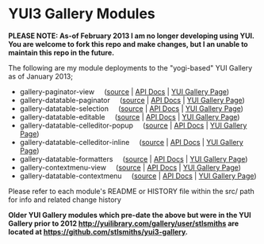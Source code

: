 YUI3 Gallery Modules
========================

**PLEASE NOTE:  As-of February 2013 I am no longer developing using YUI.  You are welcome to fork this repo and make changes, but I an unable to maintain this repo in the future.**

The following are my module deployments to the "yogi-based" YUI Gallery as of January 2013;
* gallery-paginator-view  &nbsp;&nbsp;&nbsp;  ([source](https://github.com/stlsmiths/new-gallery/tree/master/src/gallery-paginator-view) | [API Docs](http://stlsmiths.github.com/new-gallery/modules/gallery-paginator-view.html) | [YUI Gallery Page](http://yuilibrary.com/gallery/show/paginator-view))
* gallery-datatable-paginator  &nbsp;&nbsp;&nbsp; ([source](https://github.com/stlsmiths/new-gallery/tree/master/src/gallery-datatable-paginator) | [API Docs](http://stlsmiths.github.com/new-gallery/modules/gallery-datatable-paginator.html) | [YUI Gallery Page](http://yuilibrary.com/gallery/show/datatable-paginator))
* gallery-datatable-selection  &nbsp;&nbsp;&nbsp;  ([source](https://github.com/stlsmiths/new-gallery/tree/master/src/gallery-datatable-selection) | [API Docs](http://stlsmiths.github.com/new-gallery/modules/gallery-datatable-selection.html) | [YUI Gallery Page](http://yuilibrary.com/gallery/show/datatable-selection))
* gallery-datatable-editable  &nbsp;&nbsp;&nbsp;  ([source](https://github.com/stlsmiths/new-gallery/tree/master/src/gallery-datatable-editable) | [API Docs](http://stlsmiths.github.com/new-gallery/modules/gallery-datatable-editable.html) | [YUI Gallery Page](http://yuilibrary.com/gallery/show/datatable-editable))
* gallery-datatable-celleditor-popup  &nbsp;&nbsp;&nbsp;  ([source](https://github.com/stlsmiths/new-gallery/tree/master/src/gallery-datatable-celleditor-popup) | [API Docs](http://stlsmiths.github.com/new-gallery/modules/gallery-datatable-celleditor-popup.html) | [YUI Gallery Page](http://yuilibrary.com/gallery/show/datatable-celleditor-popup))
* gallery-datatable-celleditor-inline  &nbsp;&nbsp;&nbsp;  ([source](https://github.com/stlsmiths/new-gallery/tree/master/src/gallery-datatable-celleditor-inline) | [API Docs](http://stlsmiths.github.com/new-gallery/modules/gallery-datatable-celleditor-inline.html) | [YUI Gallery Page](http://yuilibrary.com/gallery/show/datatable-celleditor-inline))
* gallery-datatable-formatters  &nbsp;&nbsp;&nbsp; ([source](https://github.com/stlsmiths/new-gallery/tree/master/src/gallery-datatable-formatters) | [API Docs](http://stlsmiths.github.com/new-gallery/modules/gallery-datatable-formatters.html) | [YUI Gallery Page](http://yuilibrary.com/gallery/show/datatable-formatters))
* gallery-contextmenu-view &nbsp;&nbsp;&nbsp; ([source](https://github.com/stlsmiths/new-gallery/tree/master/src/gallery-contextmenu-view) | [API Docs](http://stlsmiths.github.com/new-gallery/modules/gallery-contextmenu-view.html) | [YUI Gallery Page](http://yuilibrary.com/gallery/show/contextmenu-view))
* gallery-datatable-contextmenu &nbsp;&nbsp;&nbsp; ([source](https://github.com/stlsmiths/new-gallery/tree/master/src/gallery-datatable-contextmenu) | [API Docs](http://stlsmiths.github.com/new-gallery/modules/gallery-datatable-contextmenu.html) | [YUI Gallery Page](http://yuilibrary.com/gallery/show/datatable-contextmenu))

Please refer to each module's README or HISTORY file within the src/ path for info and related change history

**Older YUI Gallery modules which pre-date the above but were in the YUI Gallery prior to 2012 http://yuilibrary.com/gallery/user/stlsmiths are located at https://github.com/stlsmiths/yui3-gallery.**
